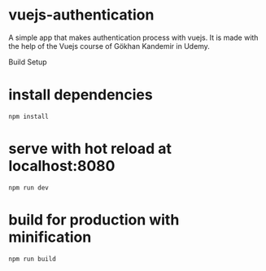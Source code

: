 # vuejs-authentication
A simple app that makes authentication process with vuejs.
It is made with the help of the Vuejs course of Gökhan Kandemir in Udemy. 


Build Setup 
# install dependencies
```
npm install
```
# serve with hot reload at localhost:8080
```
npm run dev
```
# build for production with minification
```
npm run build
```
